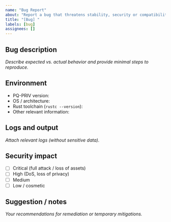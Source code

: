 ```yaml
---
name: "Bug Report"
about: "Report a bug that threatens stability, security or compatibility"
title: "[Bug] "
labels: [bug]
assignees: []
---
```


## Bug description
_Describe expected vs. actual behavior and provide minimal steps to reproduce._

## Environment
- PQ-PRIV version: 
- OS / architecture: 
- Rust toolchain (`rustc --version`): 
- Other relevant information:

## Logs and output
_Attach relevant logs (without sensitive data)._

## Security impact
- [ ] Critical (full attack / loss of assets)
- [ ] High (DoS, loss of privacy)
- [ ] Medium
- [ ] Low / cosmetic

## Suggestion / notes
_Your recommendations for remediation or temporary mitigations._